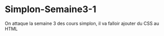 # Simplon-Semaine3-1
On attaque la semaine 3 des cours simplon, il va falloir ajouter du CSS au HTML
